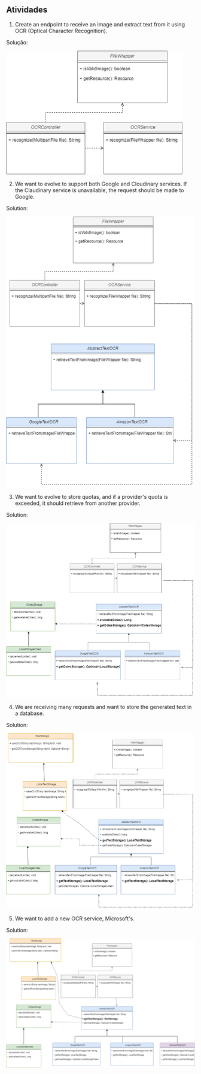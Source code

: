 ## Atividades

1. Create an endpoint to receive an image and extract text from it using OCR (Optical Character Recognition).

Solução:

![1SRP.png](images/1_SRP.png)

2. We want to evolve to support both Google and Cloudinary services.
   If the Claudinary service is unavailable, the request should be made to Google.

Solution:

![3 OCP.png](images/3_OCP.png)

3. We want to evolve to store quotas, and if a provider's quota is exceeded, it should retrieve from another provider.

Solution:

![5_LSP.png](images/5_LSP.png)

4. We are receiving many requests and want to store the generated text in a database.

Solution:

![7_ISP.png](images/7_ISP.png)

5. We want to add a new OCR service, Microsoft's.

Solution:

![9_DIP.png](images/9_DIP.png)